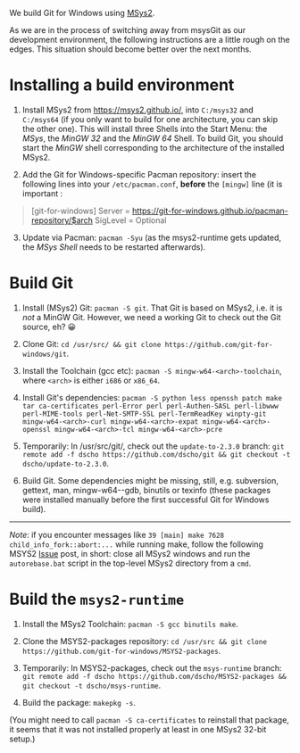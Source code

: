 We build Git for Windows using [MSys2](https://msys2.github.io/).

As we are in the process of switching away from msysGit as our development environment, the following instructions are a little rough on the edges. This situation should become better over the next months.

# Installing a build environment

1. Install MSys2 from https://msys2.github.io/, into `C:/msys32` and `C:/msys64` (if you only want to build for one architecture, you can skip the other one). This will install three Shells into the Start Menu: the *MSys*, the *MinGW 32* and the *MinGW 64* Shell. To build Git, you should start the *MinGW* shell corresponding to the architecture of the installed MSys2.

2. Add the Git for Windows-specific Pacman repository: insert the following lines into your `/etc/pacman.conf`, **before** the `[mingw]` line (it is important :
> [git-for-windows]
> Server = https://git-for-windows.github.io/pacman-repository/$arch
> SigLevel = Optional

3. Update via Pacman: `pacman -Syu` (as the msys2-runtime gets updated, the *MSys Shell* needs to be restarted afterwards).

# Build Git

1. Install (MSys2) Git: `pacman -S git`. That Git is based on MSys2, i.e. it is *not* a MinGW Git. However, we need a working Git to check out the Git source, eh? :grinning: 

2. Clone Git: `cd /usr/src/ && git clone https://github.com/git-for-windows/git`.

3. Install the Toolchain (gcc etc): `pacman -S mingw-w64-<arch>-toolchain`, where `<arch>` is either `i686` or `x86_64`.

4. Install Git's dependencies: `pacman -S python less openssh patch make tar ca-certificates perl-Error perl perl-Authen-SASL perl-libwww perl-MIME-tools perl-Net-SMTP-SSL perl-TermReadKey winpty-git mingw-w64-<arch>-curl mingw-w64-<arch>-expat mingw-w64-<arch>-openssl mingw-w64-<arch>-tcl mingw-w64-<arch>-pcre`

5. Temporarily: In /usr/src/git/, check out the `update-to-2.3.0` branch: `git remote add -f dscho https://github.com/dscho/git && git checkout -t dscho/update-to-2.3.0`.

6. Build Git. Some dependencies might be missing, still, e.g. subversion, gettext, man, mingw-w64-<arch>-gdb, binutils or texinfo (these packages were installed manually before the first successful Git for Windows build).

***

_Note_: if you encounter messages like `39 [main] make 7628 child_info_fork::abort:...` while running make, follow the following MSYS2 [Issue](http://sourceforge.net/p/msys2/tickets/74/) post, in short: close all MSys2 windows and run the `autorebase.bat` script in the top-level MSys2 directory from a `cmd`.

# Build the `msys2-⁠runtime`

1. Install the MSys2 Toolchain: `pacman -⁠S gcc binutils make`.

2. Clone the MSYS2-packages repository: `cd /usr/src && git clone https://github.com/git-for-windows/MSYS2-packages`.

3. Temporarily: In MSYS2-packages, check out the `msys-runtime` branch: `git remote add -f dscho https://github.com/dscho/MSYS2-packages && git checkout -t dscho/msys-runtime`.

4. Build the package: `makepkg -⁠s`.

(You might need to call `pacman -S ca-certificates` to reinstall that package, it seems that it was not installed properly at least in one MSys2 32-bit setup.)